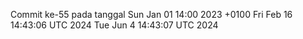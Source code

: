 Commit ke-55 pada tanggal Sun Jan 01 14:00 2023 +0100
Fri Feb 16 14:43:06 UTC 2024
Tue Jun  4 14:43:07 UTC 2024
